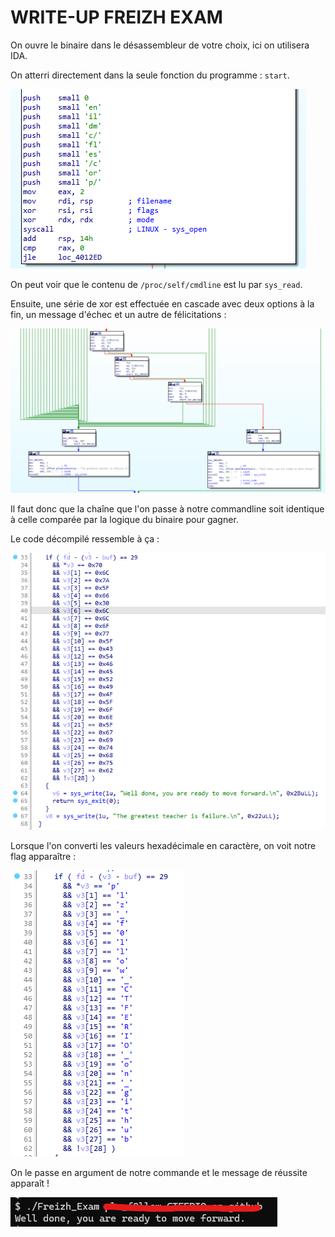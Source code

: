 # WRITE-UP FREIZH EXAM

On ouvre le binaire dans le désassembleur de votre choix, ici on utilisera IDA.

On atterri directement dans la seule fonction du programme : `start`.

![start-func](assets\start-func.png)

On peut voir que le contenu de `/proc/self/cmdline` est lu par `sys_read`.

Ensuite, une série de xor est effectuée en cascade avec deux options à la fin, un message d'échec et un autre de félicitations :

![win-msg](assets\win-msg.png)

Il faut donc que la chaîne que l'on passe à notre commandline soit identique à celle comparée par la logique du binaire pour gagner.

Le code décompilé ressemble à ça :

![decompiled-code](assets\decompiled-code.png)

Lorsque l'on converti les valeurs hexadécimale en caractère, on voit notre flag apparaître :

![decompiled-flag](assets\decompiled-flag.png)

On le passe en argument de notre commande et le message de réussite apparaît !

![flag](assets\flag.png)
